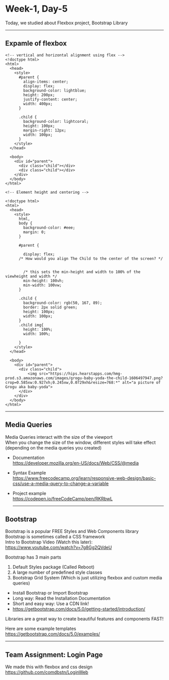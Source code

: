 Week-1, Day-5
===
   
Today, we studied about Flexbox project, Bootstrap Library   
   

   
   
* * *
   
   
   
Expamle of flexbox
---

```
<!-- vertical and horizontal alignment using flex -->
<!doctype html>
<html>
  <head>
    <style>
      #parent {
        align-items: center;
        display: flex;
        background-color: lightblue;
        height: 200px;
        justify-content: center;
        width: 400px;
      }

      .child {
        background-color: lightcoral;
        height: 100px;
        margin-right: 12px;
        width: 100px;
      }
    </style>
  </head>

  <body>
    <div id="parent">
      <div class="child"></div>
      <div class="child"></div>
    </div>
  </body>
</html>

```
```
<!-- Element height and centering -->

<!doctype html>
<html>
  <head>
    <style>
      html,
      body {
        background-color: #eee;
        margin: 0;
      }

      #parent {
       
        display: flex;
      /* How would you align The Child to the center of the screen? */


        /* this sets the min-height and width to 100% of the viewheight and width */
        min-height: 100vh;
        min-width: 100vw;
      }

      .child {
        background-color: rgb(50, 167, 89);
        border: 2px solid green;
        height: 100px;
        width: 100px;
      }
      .child img{
        height: 100%;
        width: 100%;

      }
    </style>
  </head>

  <body>
    <div id="parent">
      <div class="child"> 
          <img src="https://hips.hearstapps.com/hmg-prod.s3.amazonaws.com/images/grogu-baby-yoda-the-child-1606497947.png?crop=0.585xw:0.927xh;0.245xw,0.0729xh&resize=768:*" alt="a picture of Grogu aka baby-yoda">
      </div>
    </div>
  </body>
</html>
```
   
   
  * * *
   
   
Media Queries
---   

Media Queries interact with the size of the viewport   
When you change the size of the window, different styles will take effect (depending on the media queries you created)   
*	Documentation   
	https://developer.mozilla.org/en-US/docs/Web/CSS/@media   
*	Syntax Example   
	https://www.freecodecamp.org/learn/responsive-web-design/basic-css/use-a-media-query-to-change-a-variable   
*	Project example   
	https://codepen.io/freeCodeCamp/pen/RKRbwL   




    * * *
   
   
Bootstrap
---
Bootstrap is a popular FREE Styles and Web Components library   
Bootstrap is sometimes called a CSS framework   
Intro to Bootstrap Video (Watch this later): https://www.youtube.com/watch?v=7g8Gg2QVdeU   
   
Bootstrap has 3 main parts   
1.	Default Styles package (Called Reboot)   
2.	A large number of predefined style classes   
3.	Bootstrap Grid System (Which is just utilizing flexbox and custom media queries)   
   
*	Install Bootstrap or Import Bootstrap   
*	Long way: Read the Installation Documentation   
*	Short and easy way: Use a CDN link!   
*	https://getbootstrap.com/docs/5.0/getting-started/introduction/   
   
Libraries are a great way to create beautiful features and components FAST!   
   
Here are some example templates   
https://getbootstrap.com/docs/5.0/examples/   

 

 * * *    
Team Assignment: Login Page 
---   
We made this with flexbox and css design   
https://github.com/comdbstn/LoginWeb
